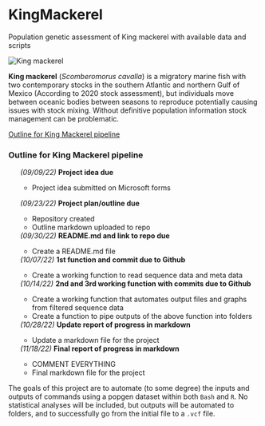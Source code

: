 # KingMackerel
Population genetic assessment of King mackerel with available data and scripts

![King mackerel](https://media.fisheries.noaa.gov/styles/original/s3/dam-migration/king_mackerel.png?itok=b-p1ntkS "King mackerel")

<p><strong>King mackerel</strong> (<em>Scomberomorus cavalla</em>) is a migratory marine fish with two
contemporary stocks in the southern Atlantic and northern Gulf of Mexico (According to 2020 stock assessment), but
individuals move between oceanic bodies between seasons to reproduce potentially causing issues with stock mixing. 
Without definitive population information stock management can be problematic.
</p>

[Outline for King Mackerel pipeline](https://github.com/comp-bio-master/grad-project-plan-outline-2022-roberttungate12/blob/master/CompBio_ProjectOutline.md "King Mackerel outline") 
<h3>Outline for King Mackerel pipeline</h3>
<ol><em>(09/09/22)</em> <strong>Project idea due</strong>
<ul>	<li>Project idea submitted on Microsoft forms</li>
</ul></ol>
<ol><em>(09/23/22)</em> <strong>Project plan/outline due</strong>
<ul>	<li>Repository created</li> 
	<li>Outline markdown uploaded to repo</li>
	</ul>
<em>(09/30/22)</em> <strong>README.md and link to repo due</strong>
<ul>	<li>Create a README.md file </li>
</ul>
<em>(10/07/22)</em> <strong>1st function and commit due to Github</strong>
<ul>	<li>Create a working function to read sequence data and meta data</li>
</ul>
<em>(10/14/22)</em> <strong>2nd and 3rd working function with commits due to Github</strong>
<ul>	<li>Create a working function that automates output files and graphs from filtered sequence data</li>
		<li>Create a function to pipe outputs of the above function into folders</li>
</ul>
<em>(10/28/22)</em> <strong>Update report of progress in markdown</strong>
<ul>	<li>Update a markdown file for the project</li>
</ul>
<em>(11/18/22)</em> <strong>Final report of progress in markdown</strong>
<ul>	<li>COMMENT EVERYTHING</li>
	<li>Final markdown file for the project</li>
</ol></ul>	

<p>The goals of this project are to automate (to some degree) the inputs and outputs of 
commands using a popgen dataset within both <code>Bash</code> and <code>R</code>. No statistical analyses will be included, but outputs
will be automated to folders, and to successfully go from the initial file to a <code>.vcf</code> file.
</p>



